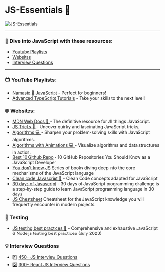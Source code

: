 # JS-Essentials 🚀

![JS-Essentials](https://socialify.git.ci/anujraghuvanshi/JS-Essentials/image?description=1&font=KoHo&forks=1&language=1&name=1&owner=1&pattern=Charlie%20Brown&stargazers=1&theme=Dark)

<hr />

### 🚀 Dive into JavaScript with these resources:

- [Youtube Playlists](#-youtube-playlists)
- [Websites](#-websites)
- [Interview Questions](#-interview-questions)

<hr />

### 📺 YouTube Playlists:

- [Namaste 🙏 JavaScript](https://www.youtube.com/playlist?list=PLlasXeu85E9cQ32gLCvAvr9vNaUccPVNP) - Perfect for beginners!
- [Advanced TypeScript Tutorials](https://www.youtube.com/playlist?list=PLYvdvJlnTOjF6aJsWWAt7kZRJvzw-en8B) - Take your skills to the next level!

### 🌐 Websites:

- [MDN Web Docs 📜 ](https://developer.mozilla.org/en-US/docs/Web/JavaScript) - The definitive resource for all things JavaScript.
- [JS Tricks 🤯 ](https://github.com/denysdovhan/wtfjs) - Uncover quirky and fascinating JavaScript tricks.
- [Algorithms 💻 ](https://the-algorithms.com/language/javascript) - Sharpen your problem-solving skills with JavaScript algorithms.
- [Algorithms with Animations 💻 ](https://visualgo.net/en) - Visualize algorithms and data structures in action.
- [Best 10 Github Repo](https://gaelgthomas.com/10-github-repositories-you-should-know-as-a-javascript-developer) - 10 GitHub Repositories You Should Know as a JavaScript Developer
- [You don't know JS](https://github.com/getify/You-Dont-Know-JS) Series of books diving deep into the core mechanisms of the JavaScript language
- [Clean code Javascript 🛁](https://github.com/ryanmcdermott/clean-code-javascript) - Clean Code concepts adapted for JavaScript
- [30 days of Javascript](https://github.com/Asabeneh/30-Days-Of-JavaScript) - 30 days of JavaScript programming challenge is a step-by-step guide to learn JavaScript programming language in 30 days
- [JS Cheatsheet](https://github.com/mbeaudru/modern-js-cheatsheet) Cheatsheet for the JavaScript knowledge you will frequently encounter in modern projects.

### 🚢 Testing

- [JS testing best practices 📗](https://github.com/goldbergyoni/javascript-testing-best-practices) - Comprehensive and exhaustive JavaScript & Node.js testing best practices (July 2023)

### 💡 Interview Questions

- 1️⃣ [450+ JS Interview Questions](https://github.com/sudheerj/javascript-interview-questions)
- 2️⃣ [300+ React JS Interview Questions](https://github.com/sudheerj/reactjs-interview-questions)
